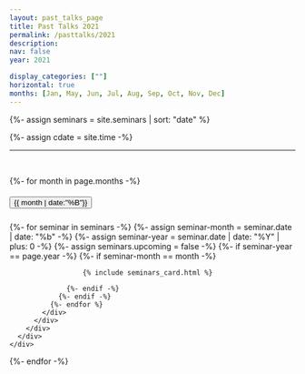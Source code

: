 ```yaml
---
layout: past_talks_page
title: Past Talks 2021
permalink: /pasttalks/2021
description: 
nav: false
year: 2021

display_categories: [""]
horizontal: true
months: [Jan, May, Jun, Jul, Aug, Sep, Oct, Nov, Dec]
---
```



{%- assign seminars = site.seminars | sort: "date"  %}

{%- assign cdate = site.time  -%}

<hr>



    
<br>


<!-- {{ cdate }} -->

<div id="accordion">

{%- for month in page.months -%}
<div class="card">
    <div class="card-header" id={{month}}>
      <h5 class="mb-0 month">
        <button class="btn btn-link" data-toggle="collapse" data-target="#{{month}}1" aria-expanded="false" aria-controls="{{month}}1">
        <div class="month-name">{{ month | date:"%B"}}</div>
        </button>
      </h5>
    </div>
    <div id="{{month}}1" class="collapse show" aria-labelledby="{{month}}" data-parent="#accordion">
      <div class="card-body">
        <div class="seminars">
          <div class="container">
            <div class="grid">
              {%- for seminar in seminars -%}
                {%- assign seminar-month = seminar.date | date: "%b" -%}
                {%- assign seminar-year = seminar.date | date: "%Y"  | plus: 0 -%}
                {%- assign seminars.upcoming = false -%}
                {%- if seminar-year == page.year -%}
                  {%- if seminar-month == month -%}
                    
                      {% include seminars_card.html %}
                    
                  {%- endif -%}
                {%- endif -%}
              {%- endfor %}
            </div>
          </div>
        </div>
      </div>
    </div>
  </div>
{%- endfor -%}

</div>







